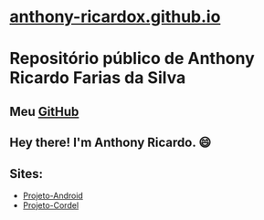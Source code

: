 # [anthony-ricardox.github.io](https://anthony-ricardox.github.io/)
# Repositório público de Anthony Ricardo Farias da Silva
## Meu [GitHub](https://github.com/anthony-ricardox)
## Hey there! I'm Anthony Ricardo. 😄



## Sites:
* [Projeto-Android](https://anthony-ricardox.github.io/html-css/desafios/desafio-10/android.html)
* [Projeto-Cordel](https://anthony-ricardox.github.io/projeto-cordel/)
